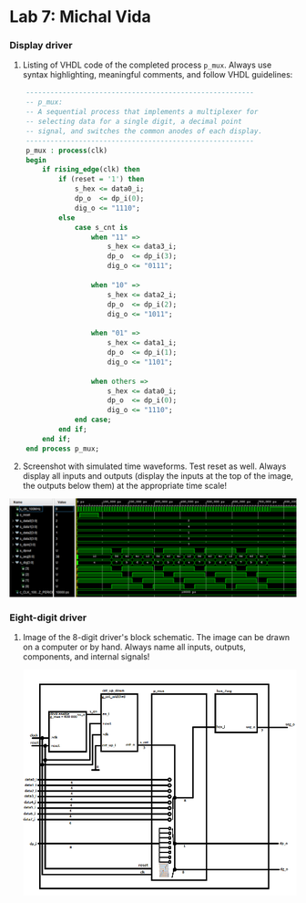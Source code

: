 # Lab 7: Michal Vida

### Display driver

1. Listing of VHDL code of the completed process `p_mux`. Always use syntax highlighting, meaningful comments, and follow VHDL guidelines:

```vhdl
    --------------------------------------------------------
    -- p_mux:
    -- A sequential process that implements a multiplexer for
    -- selecting data for a single digit, a decimal point
    -- signal, and switches the common anodes of each display.
    --------------------------------------------------------
    p_mux : process(clk)
    begin
        if rising_edge(clk) then
            if (reset = '1') then
                s_hex <= data0_i;
                dp_o  <= dp_i(0);
                dig_o <= "1110";
            else
                case s_cnt is
                    when "11" =>
                        s_hex <= data3_i;
                        dp_o  <= dp_i(3);
                        dig_o <= "0111";

                    when "10" =>
                        s_hex <= data2_i;
                        dp_o  <= dp_i(2);
                        dig_o <= "1011";

                    when "01" =>
                        s_hex <= data1_i;
                        dp_o  <= dp_i(1);
                        dig_o <= "1101";

                    when others =>
                        s_hex <= data0_i;
                        dp_o  <= dp_i(0);
                        dig_o <= "1110";
                end case;
            end if;
        end if;
    end process p_mux;
```

2. Screenshot with simulated time waveforms. Test reset as well. Always display all inputs and outputs (display the inputs at the top of the image, the outputs below them) at the appropriate time scale!

  ![waveforms](images/waves.png)

### Eight-digit driver

1. Image of the 8-digit driver's block schematic. The image can be drawn on a computer or by hand. Always name all inputs, outputs, components, and internal signals!

   ![8digit_driver](images/scheme.png)
